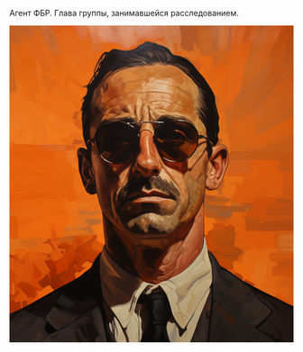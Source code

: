 Агент ФБР. Глава группы, занимавшейся расследованием.

![Роберт Денфорд](/imgs/Роберт%20Денфорт.png)